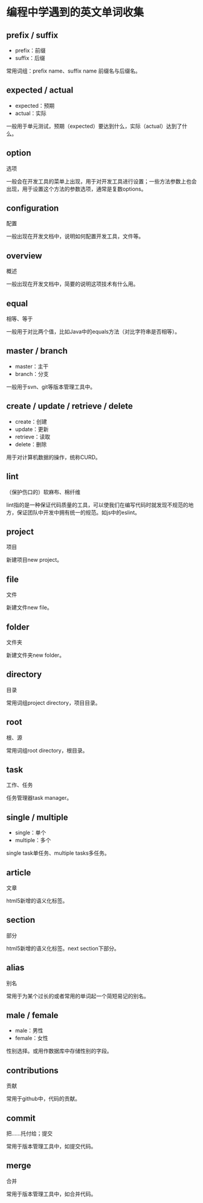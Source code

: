 # 编程中学遇到的英文单词收集

## prefix / suffix

* prefix：前缀
* suffix：后缀

常用词组：prefix name、suffix name 前缀名与后缀名。

## expected / actual

* expected：预期
* actual：实际

一般用于单元测试，预期（expected）要达到什么，实际（actual）达到了什么。

## option

选项

一般会在开发工具的菜单上出现，用于对开发工具进行设置；一些方法参数上也会出现，用于设置这个方法的参数选项，通常是复数options。

## configuration

配置

一般出现在开发文档中，说明如何配置开发工具，文件等。

## overview

概述

一般出现在开发文档中，简要的说明这项技术有什么用。

## equal

相等、等于

一般用于对比两个值，比如Java中的equals方法（对比字符串是否相等）。

## master / branch

* master：主干
* branch：分支

一般用于svn、git等版本管理工具中。

## create / update / retrieve / delete

* create：创建
* update：更新
* retrieve：读取
* delete：删除

用于对计算机数据的操作，统称CURD。

## lint

（保护伤口的）软麻布、棉纤维

lint指的是一种保证代码质量的工具，可以使我们在编写代码时就发现不规范的地方，保证团队中开发中拥有统一的规范。如js中的eslint。

## project

项目

新建项目new project。

## file

文件

新建文件new file。

## folder

文件夹

新建文件夹new folder。

## directory

目录

常用词组project directory，项目目录。

## root

根、源

常用词组root directory，根目录。

## task

工作、任务

任务管理器task manager。

## single / multiple

* single：单个
* multiple：多个

single task单任务、multiple tasks多任务。

## article

文章

html5新增的语义化标签。

## section

部分

html5新增的语义化标签。next section下部分。

## alias

别名

常用于为某个过长的或者常用的单词起一个简短易记的别名。

## male / female

* male：男性
* female：女性

性别选择。或用作数据库中存储性别的字段。

## contributions

贡献

常用于github中，代码的贡献。

## commit

把……托付给；提交

常用于版本管理工具中，如提交代码。

## merge

合并

常用于版本管理工具中，如合并代码。